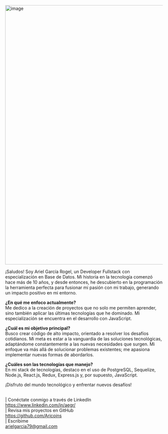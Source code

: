 <img width="830" alt="image" src="https://github.com/Aricoins/Aricoins/assets/95644790/2e582249-a05d-432c-8329-e473cd29536d">


¡Saludos! Soy Ariel García Rogel, un Developer Fullstack con especialización en Base de Datos. Mi historia en la tecnología comenzó hace más de 10 años, y desde entonces, he descubierto en la programación la herramienta perfecta para fusionar mi pasión con mi trabajo, generando un impacto positivo en mi entorno.

<b>¿En qué me enfoco actualmente?</b><br>
Me dedico a la creación de proyectos que no solo me permiten aprender, sino también aplicar las últimas tecnologías que he dominado. Mi especialización se encuentra en el desarrollo con JavaScript.

<b>¿Cuál es mi objetivo principal?</b><br>
Busco crear código de alto impacto, orientado a resolver los desafíos cotidianos. Mi meta es estar a la vanguardia de las soluciones tecnológicas, adaptándome constantemente a las nuevas necesidades que surgen. Mi enfoque va más allá de solucionar problemas existentes; me apasiona implementar nuevas formas de abordarlos.

<b>¿Cuáles son las tecnologías que manejo?</b> <br>
En mi stack de tecnologías, destaco en el uso de PostgreSQL, Sequelize, Node.js, React.js, Redux, Express.js y, por supuesto, JavaScript.

¡Disfruto del mundo tecnológico y enfrentar nuevos desafíos! <br> <br>

| Conéctate conmigo a través de LinkedIn <br>
https://www.linkedin.com/in/aegr/ <br>
| Revisa mis proyectos en GitHub <br>
https://github.com/Aricoins<br>
| Escribime<br>
arielgarcia79@gmail.com<br>


